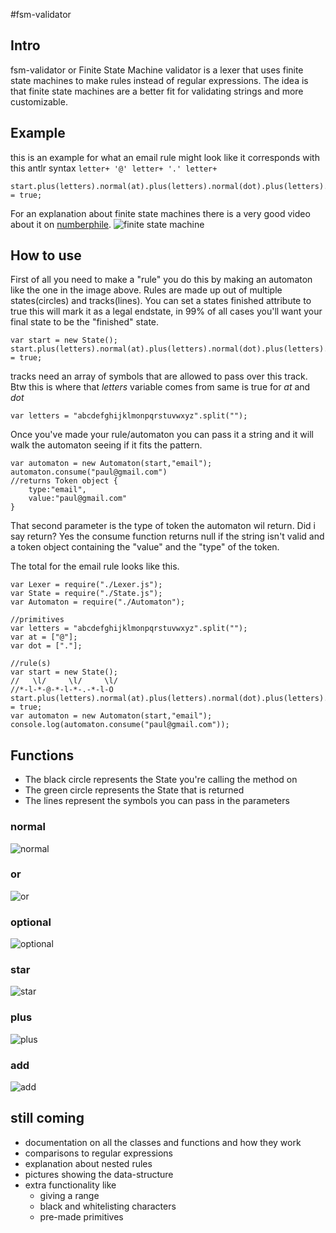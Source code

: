 #fsm-validator

## Intro
fsm-validator or Finite State Machine validator is a lexer that uses finite state machines to make rules instead of regular expressions.
The idea is that finite state machines are a better fit for validating strings and more customizable.

## Example
this is an example for what an email rule might look like it corresponds with this antlr syntax
`letter+ '@' letter+ '.' letter+`

    start.plus(letters).normal(at).plus(letters).normal(dot).plus(letters).finished = true;

For an explanation about finite state machines there is a very good video about it on [numberphile](https://www.youtube.com/watch?v=RjOCRYdg8BY).
![finite state machine](http://i.imgur.com/zV0H3uO.png)

## How to use
First of all you need to make a "rule" you do this by making an automaton like the one in the image above.
Rules are made up out of multiple states(circles) and tracks(lines).
You can set a states finished attribute to true this will mark it as a legal endstate,
in 99% of all cases you'll want your final state to be the "finished" state.

    var start = new State();
    start.plus(letters).normal(at).plus(letters).normal(dot).plus(letters).finished = true;
tracks need an array of symbols that are allowed to pass over this track.
Btw this is where that *letters* variable comes from same is true for *at* and *dot*

    var letters = "abcdefghijklmonpqrstuvwxyz".split("");
Once you've made your rule/automaton you can pass it a string and it will walk the automaton seeing if it fits the pattern.

    var automaton = new Automaton(start,"email");
    automaton.consume("paul@gmail.com")
    //returns Token object {
        type:"email",
        value:"paul@gmail.com"
    }
That second parameter is the type of token the automaton wil return.
Did i say return? Yes the consume function returns null if the string isn't valid and a token object containing the "value" and the "type" of the token.

The total for the email rule looks like this.

    var Lexer = require("./Lexer.js");
    var State = require("./State.js");
    var Automaton = require("./Automaton");
    
    //primitives
    var letters = "abcdefghijklmonpqrstuvwxyz".split("");
    var at = ["@"];
    var dot = ["."];
    
    //rule(s)
    var start = new State();
    //   \l/     \l/     \l/
    //*-l-*-@-*-l-*-.-*-l-O
    start.plus(letters).normal(at).plus(letters).normal(dot).plus(letters).finished = true;
    var automaton = new Automaton(start,"email");
    console.log(automaton.consume("paul@gmail.com"));

## Functions
- The black circle represents the State you're calling the method on
- The green circle represents the State that is returned
- The lines represent the symbols you can pass in the parameters

### normal
![normal](http://i.imgur.com/vV0Lm9r.png)

### or
![or](http://i.imgur.com/kpwxd2G.png)

### optional
![optional](http://i.imgur.com/cUNFjPs.png)

### star
![star](http://i.imgur.com/gdUFnHl.png)

### plus
![plus](http://i.imgur.com/WXaxiXy.png)

### add
![add]()

## still coming
- documentation on all the classes and functions and how they work
- comparisons to regular expressions
- explanation about nested rules
- pictures showing the data-structure
- extra functionality like
    - giving a range
    - black and whitelisting characters
    - pre-made primitives
